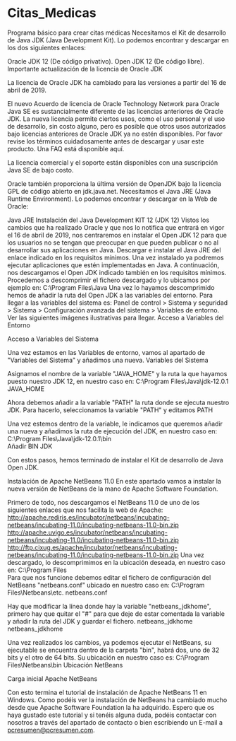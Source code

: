 # Citas_Medicas
Programa básico para crear citas médicas
Necesitamos el Kit de desarrollo de Java JDK (Java Development Kit). Lo podemos encontrar y descargar en los dos siguientes enlaces:

Oracle JDK 12 (De código privativo).
Open JDK 12 (De código libre).
Importante actualización de la licencia de Oracle JDK
 
La licencia de Oracle JDK ha cambiado para las versiones a partir del 16 de abril de 2019.
 
El nuevo Acuerdo de licencia de Oracle Technology Network para Oracle Java SE es sustancialmente diferente de las licencias anteriores de Oracle JDK. La nueva licencia permite ciertos usos, como el uso personal y el uso de desarrollo, sin costo alguno, pero es posible que otros usos autorizados bajo licencias anteriores de Oracle JDK ya no estén disponibles. Por favor revise los términos cuidadosamente antes de descargar y usar este producto. Una FAQ está disponible aquí.
 
La licencia comercial y el soporte están disponibles con una suscripción Java SE de bajo costo.
 
Oracle también proporciona la última versión de OpenJDK bajo la licencia GPL de código abierto en jdk.java.net.
Necesitamos el Java JRE (Java Runtime Environment). Lo podemos encontrar y descargar en la Web de Oracle:

Java JRE
Instalación del Java Development KIT 12 (JDK 12)
Vistos los cambios que ha realizado Oracle y que nos lo notifica que entrará en vigor el 16 de abril de 2019, nos centraremos en instalar el Open JDK 12 para que los usuarios no se tengan que preocupar en que pueden publicar o no al desarrollar sus aplicaciones en Java.
Descargar e instalar el Java JRE del enlace indicado en los requisitos mínimos. Una vez instalado ya podremos ejecutar aplicaciones que estén implementadas en Java.
A continuación, nos descargamos el Open JDK indicado también en los requisitos mínimos.
Procedemos a descomprimir el fichero descargado y lo ubicamos por ejemplo en: C:\Program Files\Java
Una vez lo hayamos descomprimido hemos de añadir la ruta del Open JDK a las variables del entorno. Para llegar a las variables del sistema es: Panel de control > Sistema y seguridad > Sistema > Configuración avanzada del sistema > Variables de entorno. Ver las siguientes imágenes ilustrativas para llegar.
Acceso a Variables del Entorno 

Acceso a Variables del Sistema

Una vez estamos en las Variables de entorno, vamos al apartado de "Variables del Sistema" y añadimos una nueva.
Variables del Sistema

 Asignamos el nombre de la variable "JAVA_HOME" y la ruta la que hayamos puesto nuestro JDK 12, en nuestro caso en: C:\Program Files\Java\jdk-12.0.1
JAVA_HOME

Ahora debemos añadir a la variable "PATH" la ruta donde se ejecuta nuestro JDK. Para hacerlo, seleccionamos la variable "PATH" y editamos
PATH

Una vez estemos dentro de la variable, le indicamos que queremos añadir una nueva y añadimos la ruta de ejecución del JDK, en nuestro caso en: C:\Program Files\Java\jdk-12.0.1\bin\
Añadir BIN JDK

Con estos pasos, hemos terminado de instalar el Kit de desarrollo de Java Open JDK.

Instalación de Apache NetBeans 11.0
En este apartado vamos a instalar la nueva versión de NetBeans de la mano de Apache Software Foundation.

Primero de todo, nos descargamos el NetBeans 11.0 de uno de los siguientes enlaces que nos facilita la web de Apache:
http://apache.rediris.es/incubator/netbeans/incubating-netbeans/incubating-11.0/incubating-netbeans-11.0-bin.zip
http://apache.uvigo.es/incubator/netbeans/incubating-netbeans/incubating-11.0/incubating-netbeans-11.0-bin.zip
http://ftp.cixug.es/apache/incubator/netbeans/incubating-netbeans/incubating-11.0/incubating-netbeans-11.0-bin.zip
Una vez descargado, lo descomprimimos en la ubicación deseada, en nuestro caso en: C:\Program Files\
Para que nos funcione debemos editar el fichero de configuración del NetBeans "netbeans.conf" ubicado en nuestro caso en: C:\Program Files\Netbeans\etc.
netbeans.conf

Hay que modificar la línea donde hay la variable "netbeans_jdkhome", primero hay que quitar el "#" para que deje de estar comentada la variable y añadir la ruta del JDK y guardar el fichero.
netbeans_jdkhome netbeans_jdkhome

Una vez realizados los cambios, ya podemos ejecutar el NetBeans, su ejecutable se encuentra dentro de la carpeta "bin", habrá dos, uno de 32 bits y el otro de 64 bits. Su ubicación en nuestro caso es:  C:\Program Files\Netbeans\bin
Ubicación NetBeans

Carga inicial Apache NetBeans

Con esto termina el tutorial de instalación de Apache NetBeans 11 en Windows. Como podéis ver la instalación de NetBeans ha cambiado mucho desde que Apache Software Foundation la ha adquirido. Espero que os haya gustado este tutorial y si tenéis alguna duda, podéis contactar con nosotros a través del apartado de contacto o bien escribiendo un E-mail a pcresumen@pcresumen.com.
